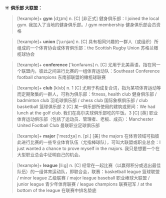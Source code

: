 ☀ <span class="category">**俱乐部 大联盟：**</span>
>[!example]+ <span class="vocabulary">**gym**</span> [dӡɪm] 
> <span class="definition">n. [C] [非正式] 健身俱乐部：</span>I joined the local gym. 我加入了当地的健身俱乐部。/ gym membership 健身俱乐部会员资格 

>[!example]+ <span class="vocabulary">**union**</span> ['ju:njən] 
> <span class="definition">n. [C] 具有相同兴趣的一群人（或组织）所组成的一个体育协会或体育俱乐部：</span>the Scottish Rugby Union 苏格兰橄榄球协会

>[!example]+ <span class="vocabulary">**conference**</span> ['kɒnfərəns] 
> <span class="definition">n. [C] 尤用于北美英语，指在同一个联盟内，彼此之间进行比赛的一组体育运动队：</span>Southeast Conference football champions 东南部联盟的橄榄球联赛

>[!example]+ <span class="vocabulary">**club**</span> [klʌb] 
> <span class="definition">n. 1 [C] 尤用于构成复合词，指为某项体育运动等而定期聚集的一群人，可称为俱乐部：</span>fitness, health club 健身俱乐部 / badminton club 羽毛球俱乐部 / chess club 国际象棋俱乐部 / club basketball 篮球俱乐部 <span class="definition">2 [C] 某一俱乐部所使用的建筑或房间：</span>We had lunch at the golf club. 我们在高尔夫球俱乐部吃的午饭。<span class="definition">3 [C] [英] 职业体育运动俱乐部（包括了运动员、管理者、老板、成员）：</span>Manchester United Football Club 曼联职业足球俱乐部

>[!example]+ <span class="vocabulary">**major**</span> ['meɪdӡə] 
> <span class="definition">n. [pl.] [美] the majors 在体育领域可指彼此进行比赛的一些专业体育队伍（尤指棒球队），可叫大联盟或职业总会：</span>I just wanted a chance to prove myself in the majors. 我只是想要一个在大型职业总会中证明自己的机会。

>[!example]+ <span class="vocabulary">**league**</span> [li:ɡ] 
> <span class="definition">n. [C] 经常在一起比赛（以赢得积分或选出最佳队伍）的一组体育运动队，即联合会，联赛：</span>basketball league 篮球联盟 / minor league 乙级联赛 / major league baseball 职业棒球大联盟 / junior league 青少年体育联赛 / league champions 联赛冠军 / at the bottom of the league 在联赛中排名垫底
